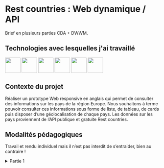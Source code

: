 # Rest countries : Web dynamique / API 

Brief en plusieurs parties CDA + DWWM.


## Technologies avec lesquelles j'ai travaillé
<p>
<img  width="50px" src="https://cdn.jsdelivr.net/gh/devicons/devicon/icons/apache/apache-original-wordmark.svg" />
<img width="50px" src="https://cdn.jsdelivr.net/gh/devicons/devicon/icons/css3/css3-original-wordmark.svg" />
<img width="50px" src="https://cdn.jsdelivr.net/gh/devicons/devicon/icons/html5/html5-original-wordmark.svg" />
<img width="50px" src="https://cdn.jsdelivr.net/gh/devicons/devicon/icons/php/php-original.svg" />
<img width="50px" src="https://cdn.jsdelivr.net/gh/devicons/devicon/icons/bootstrap/bootstrap-original.svg" />
<img width="50px" src="https://cdn.jsdelivr.net/gh/devicons/devicon/icons/bash/bash-original.svg" />




</p>

## Contexte du projet
Réaliser un prototype Web responsive en anglais qui permet de consulter des informations sur les pays de la région Europe. Nous souhaitons à terme pouvoir consulter ces informations sous forme de liste, de tableau, de cards puis disposer d’une géolocalisation de chaque pays. Les données sur les pays proviennent de l’API publique et gratuite Rest countries.

## Modalités pédagogiques
Travail et rendu individuel mais il n’est pas interdit de s’entraider, bien au contraire !


<details>
<summary>Partie 1</summary>
<h3>Référentiels de compétences</h3>
Les compétences professionnelles du référentiel « CDA » couvertes par ce projet sont :

    • AT1 / CP4 : Développer la partie frontend d’une interface utilisateur web (Imiter)

Les compétences professionnelles du référentiel « DWWM » couvertes par ce projet sont :

    • AT1 / CP2 : Réaliser une interface utilisateur web statique et adaptable (Imiter)

    • AT1 / CP3 : Développer une interface utilisateur web dynamique (Imiter)
             
<h3>Partie 1 du projet</h3>

    • Initialiser un nouveau projet « rest-countries »

    • Implémenter une page index.php qui répond aux spécifications suivantes :

        ◦ Titre du document : Eu - European region countries

        ◦ Doit avoir une icône de favoris (favicon)

        ◦ Une barre de navigation en haut toujours visible même quand on défile la page

        ◦ La barre de navigation ne contient à ce stade que le logo « Eu » en texte avec 

        un lien qui renvoie vers la page index.php
        ◦ Le style de la barre de navigation est dark

        ◦ Comportement en termes d’adaptabilité :

            ▪ Tout le contenu de la page doit être centré pour écran xl, seul la couleur de fond de l’entête est visible sur toute la largeur

            ▪ Quand on passe le breakpoint md le « burger menu » apparaît même s’il est vide pour le moment car aucun élément dans la barre de navigation

        ◦ Titre principal de la page : European region countries

        ◦ Un paragraphe qui contient le texte : Made with HTML 5 and PHP, with the help of Bootstrap 5.

        ◦ Dans le paragraphe précédent il doit y avoir un lien externe (autre onglet) qui renvoie vers https://getbootstrap.com/docs/5.0/getting-started/introduction/ sur le texte Bootstrap 5

        ◦ La liste des pays de la région Europe précédée du titre : List of countries

        ◦ Après la liste un paragraphe cite la source des pays avec le texte : Source: REST Countries.

        ◦ Dans le paragraphe précédent il doit y avoir un lien externe (autre onglet) qui renvoie vers : https://restcountries.com/ 

    • Implémenter un script json.php qui répond aux spécifications suivantes :

        ◦ Est exécuté au chargement de la page index.php

        ◦ Au chargement une fonction render() est appelée

        ◦ Cette fonction récupère la liste des noms officiels de pays de la région Europe
         depuis l’API Rest countries (sauvegarder le JSON dans un fichier index.json et l’ajouter dans un sous-dossier json du projet)

        ◦ Cette fonction itère sur le tableau des pays récupéré en JSON pour construire dynamiquement la liste à afficher dans la page index.html à l’aide d’un gabarit (template literal)

        ◦ Le résultat de cette construction doit être inséré dans la balise ul correspondante
        
        ◦ Pas de gestion des erreurs
</details>



